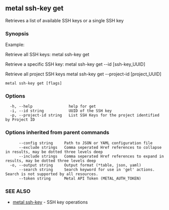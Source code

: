 ## metal ssh-key get

Retrieves a list of available SSH keys or a single SSH key

### Synopsis

Example:

Retrieve all SSH keys: 
metal ssh-key get
  
Retrieve a specific SSH key:
metal ssh-key get --id [ssh-key_UUID] 

Retrieve all project SSH keys 
metal ssh-key get --project-id [project_UUID]



```
metal ssh-key get [flags]
```

### Options

```
  -h, --help                help for get
  -i, --id string           UUID of the SSH key
  -p, --project-id string   List SSH Keys for the project identified by Project ID
```

### Options inherited from parent commands

```
      --config string     Path to JSON or YAML configuration file
      --exclude strings   Comma seperated Href references to collapse in results, may be dotted three levels deep
      --include strings   Comma seperated Href references to expand in results, may be dotted three levels deep
  -o, --output string     Output format (*table, json, yaml)
      --search string     Search keyword for use in 'get' actions. Search is not supported by all resources.
      --token string      Metal API Token (METAL_AUTH_TOKEN)
```

### SEE ALSO

* [metal ssh-key](metal_ssh-key.md)	 - SSH key operations

